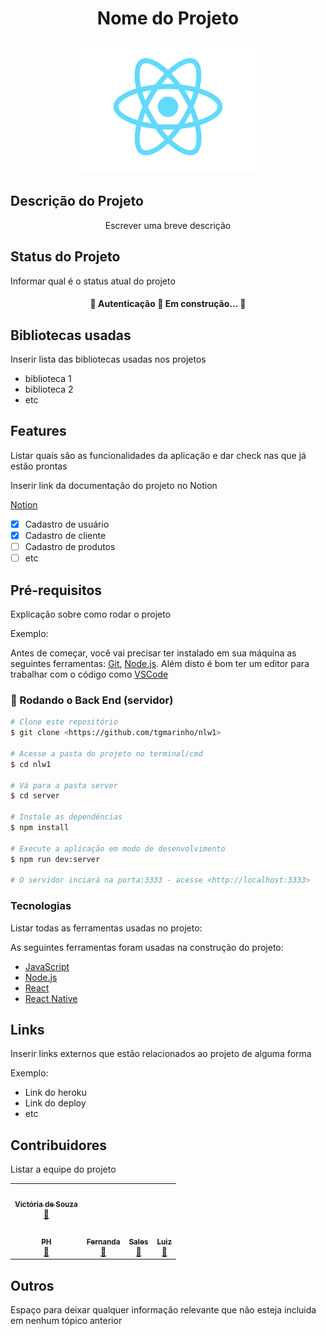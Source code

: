 <h1 align="center">Nome do Projeto</h1>

<div align="center"> 
<img src="https://github.com/nand5a/mark1/blob/master/src/logo.svg" width="300px">
</div>

## Descrição do Projeto
<p align="center">Escrever uma breve descrição</p>

## Status do Projeto

<p> Informar qual é o status atual do projeto </p>

<h4 align="center"> 
	🚧  Autenticação 🌊 Em construção...  🚧
</h4>

## Bibliotecas usadas

<p> Inserir lista das bibliotecas usadas nos projetos </p>

* biblioteca 1
* biblioteca 2
* etc

## Features

<p> Listar quais são as funcionalidades da aplicação e dar check nas que já estão prontas</p>
<p> Inserir link da documentação do projeto no Notion </p>

[Notion]([https://www.javascript.com/](https://www.notion.so/109de6d33d8f41a0a08dd7f8ca5db58a?v=579c18847e184b9fa5b5cd73ee07f7dc))

- [x] Cadastro de usuário
- [x] Cadastro de cliente
- [ ] Cadastro de produtos
- [ ] etc

## Pré-requisitos 

<p> Explicação sobre como rodar o projeto </p>
<p> Exemplo: </p>

Antes de começar, você vai precisar ter instalado em sua máquina as seguintes ferramentas:
[Git](https://git-scm.com), [Node.js](https://nodejs.org/en/). 
Além disto é bom ter um editor para trabalhar com o código como [VSCode](https://code.visualstudio.com/)

### 🎲 Rodando o Back End (servidor)

```bash
# Clone este repositório
$ git clone <https://github.com/tgmarinho/nlw1>

# Acesse a pasta do projeto no terminal/cmd
$ cd nlw1

# Vá para a pasta server
$ cd server

# Instale as dependências
$ npm install

# Execute a aplicação em modo de desenvolvimento
$ npm run dev:server

# O servidor inciará na porta:3333 - acesse <http://localhost:3333>
```

### Tecnologias

<p> Listar todas as ferramentas usadas no projeto: </p>

As seguintes ferramentas foram usadas na construção do projeto:

- [JavaScript](https://www.javascript.com/)
- [Node.js](https://nodejs.org/en/)
- [React](https://pt-br.reactjs.org/)
- [React Native](https://reactnative.dev/)

## Links

<p> Inserir links externos que estão relacionados ao projeto de alguma forma </p>

Exemplo:

* Link do heroku
* Link do deploy
* etc

## Contribuidores

<p> Listar a equipe do projeto </p>

<table>
  <tr>
    <td align="center"><a href="https://fluxoconsultoria.poli.ufrj.br/"><img style="border-radius: 50%;" src="https://avatars.githubusercontent.com/u/55673442?v=4" width="100px;" alt=""/><br /><sub><b>Victória de Souza</b></sub></a><br /><a href="https://fluxoconsultoria.poli.ufrj.br/" title="Fluxo Consultoria">🌊</a></td>
  <tr>
    <td align="center"><a href="https://fluxoconsultoria.poli.ufrj.br/"><img style="border-radius: 50%;" src="https://avatars.githubusercontent.com/u/92770101?v=4" width="100px;" alt=""/><br /><sub><b>PH</b></sub></a><br /><a href="https:https://fluxoconsultoria.poli.ufrj.br/" title="Rocketseat">🌊</a></td>
    <td align="center"><a href="https://fluxoconsultoria.poli.ufrj.br/"><img style="border-radius: 50%;" src="https://avatars.githubusercontent.com/u/97253990?v=4" width="100px;" alt=""/><br /><sub><b>Fernanda</b></sub></a><br /><a href="https://fluxoconsultoria.poli.ufrj.br/" title="Rocketseat">🌊</a></td>
    <td align="center"><a href="https://fluxoconsultoria.poli.ufrj.br/"><img style="border-radius: 50%;" src="https://avatars.githubusercontent.com/u/92528252?v=4" width="100px;" alt=""/><br /><sub><b>Sales</b></sub></a><br /><a href="https://fluxoconsultoria.poli.ufrj.br/" title="Rocketseat">🌊</a></td>
    <td align="center"><a href="https://fluxoconsultoria.poli.ufrj.br/"><img style="border-radius: 50%;" src="https://avatars.githubusercontent.com/u/91763680?v=4" width="100px;" alt=""/><br /><sub><b>Luiz</b></sub></a><br /><a href="https://fluxoconsultoria.poli.ufrj.br/" title="Rocketseat">🌊
  </tr>
</table>

## Outros 
	
<p> Espaço para deixar qualquer informação relevante que não esteja incluida em nenhum tópico anterior </p>
